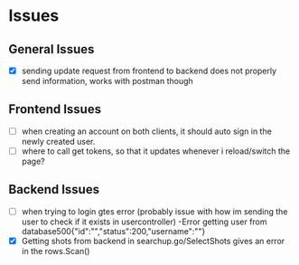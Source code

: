 # Issues

## General Issues

- [x] sending update request from frontend to backend does not properly send information, works with postman though

## Frontend Issues

- [ ] when creating an account on both clients, it should auto sign in the newly created user.
- [ ] where to call get tokens, so that it updates whenever i reload/switch the page? 

## Backend Issues

- [ ] when trying to login gtes error (probably issue with how im sending the user to check if it exists in usercontroller)
      -Error getting user from database500{"id":"","status":200,"username":""}
- [x] Getting shots from backend in searchup.go/SelectShots gives an error in the rows.Scan()
